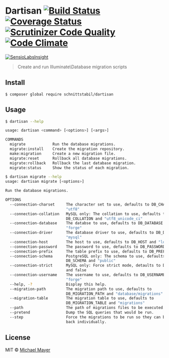 # Dartisan [![Build Status](https://travis-ci.org/schnittstabil/dartisan.svg?branch=master)](https://travis-ci.org/schnittstabil/dartisan) [![Coverage Status](https://coveralls.io/repos/schnittstabil/dartisan/badge.svg?branch=master&service=github)](https://coveralls.io/github/schnittstabil/dartisan?branch=master) [![Scrutinizer Code Quality](https://scrutinizer-ci.com/g/schnittstabil/dartisan/badges/quality-score.png?b=master)](https://scrutinizer-ci.com/g/schnittstabil/dartisan/?branch=master) [![Code Climate](https://codeclimate.com/github/schnittstabil/dartisan/badges/gpa.svg)](https://codeclimate.com/github/schnittstabil/dartisan)

[![SensioLabsInsight](https://insight.sensiolabs.com/projects/01f6b84e-39a2-4a0c-9efe-198ade330f4b/big.png)](https://insight.sensiolabs.com/projects/01f6b84e-39a2-4a0c-9efe-198ade330f4b)

> Create and run Illuminate\Database migration scripts

## Install

```
$ composer global require schnittstabil/dartisan
```

## Usage

```bash
$ dartisan --help

usage: dartisan <command> [<options>] [<args>]

COMMANDS
  migrate            Run the database migrations.
  migrate:install    Create the migration repository.
  make:migration     Create a new migration file.
  migrate:reset      Rollback all database migrations.
  migrate:rollback   Rollback the last database migration.
  migrate:status     Show the status of each migration.
```

```bash
$ dartisan migrate --help
usage: dartisan migrate [<options>]

Run the database migrations.

OPTIONS
  --connection-charset     The character set to use, defaults to DB_CHARSET and
                           "utf8"
  --connection-collation   MySQL only: The collation to use, defaults to
                           DB_COLLATION and "utf8_unicode_ci"
  --connection-database    The databse to use, defaults to DB_DATABASE and
                           "forge"
  --connection-driver      The database driver to use, defaults to DB_DRIVER and
                           "mysql"
  --connection-host        The host to use, defaults to DB_HOST and "localhost"
  --connection-password    The password to use, defaults to DB_PASSWORD and ""
  --connection-prefix      The table prefix to use, defaults to DB_PREFIX and ""
  --connection-schema      PostgreSQL only: The schema to use, defaults to
                           DB_SCHEMA and "public"
  --connection-strict      MySQL only: Force strict mode, detaults to DB_STRICT
                           and false
  --connection-username    The username to use, defaults to DB_USERNAME and
                           "forge"
  --help, -?               Display this help.
  --migration-path         The migration path to use, defaults to
                           DB_MIGRATION_PATH and "database/migrations"
  --migration-table        The migration table to use, defaults to
                           DB_MIGRATION_TABLE and "migrations"
  --path                   The path of migrations files to be executed.
  --pretend                Dump the SQL queries that would be run.
  --step                   Force the migrations to be run so they can be rolled
                           back individually.
```

## License

MIT © [Michael Mayer](http://schnittstabil.de)
